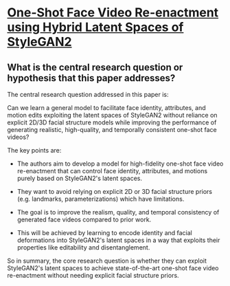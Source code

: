 # [One-Shot Face Video Re-enactment using Hybrid Latent Spaces of StyleGAN2](https://arxiv.org/abs/2302.07848)

## What is the central research question or hypothesis that this paper addresses?

 The central research question addressed in this paper is: 

Can we learn a general model to facilitate face identity, attributes, and motion edits exploiting the latent spaces of StyleGAN2 without reliance on explicit 2D/3D facial structure models while improving the performance of generating realistic, high-quality, and temporally consistent one-shot face videos?

The key points are:

- The authors aim to develop a model for high-fidelity one-shot face video re-enactment that can control face identity, attributes, and motions purely based on StyleGAN2's latent spaces. 

- They want to avoid relying on explicit 2D or 3D facial structure priors (e.g. landmarks, parameterizations) which have limitations.

- The goal is to improve the realism, quality, and temporal consistency of generated face videos compared to prior work. 

- This will be achieved by learning to encode identity and facial deformations into StyleGAN2's latent spaces in a way that exploits their properties like editability and disentanglement.

So in summary, the core research question is whether they can exploit StyleGAN2's latent spaces to achieve state-of-the-art one-shot face video re-enactment without needing explicit facial structure priors.
